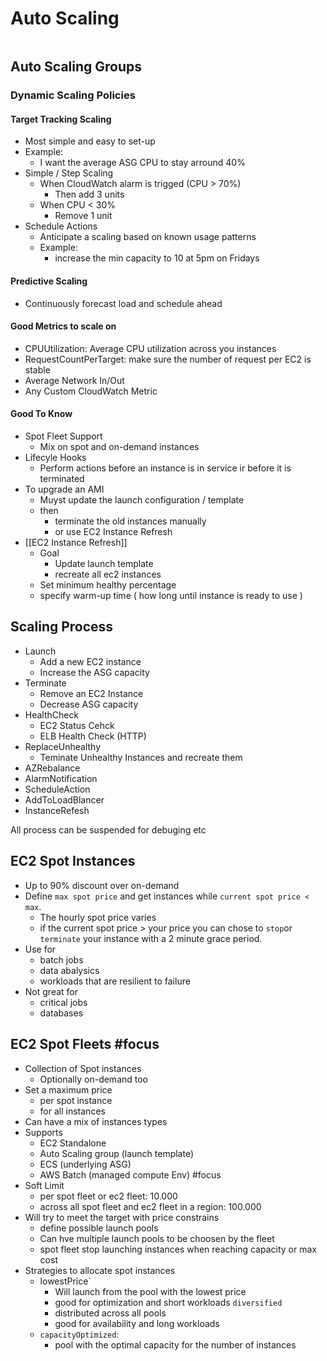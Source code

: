 # Auto Scaling 
```toc
```
## Auto Scaling Groups
### Dynamic Scaling Policies
#### Target Tracking Scaling
* Most simple and easy to set-up
* Example:
	* I want the average ASG CPU to stay arround 40%
* Simple / Step Scaling
	* When CloudWatch alarm is trigged (CPU > 70%)
		* Then add 3 units
	* When CPU < 30%
		* Remove 1 unit
* Schedule Actions
	* Anticipate a scaling based on known usage patterns
	* Example: 
		* increase the min capacity to 10 at 5pm on Fridays
#### Predictive Scaling
* Continuously forecast load and schedule ahead
#### Good Metrics to scale on
* CPUUtilization: Average CPU utilization across you instances
* RequestCountPerTarget: make sure the number of request per EC2 is stable
* Average Network In/Out
* Any Custom CloudWatch Metric
#### Good To Know
* Spot Fleet Support
	* Mix on spot and on-demand instances
* Lifecyle Hooks
	* Perform actions before an instance is in service ir before it is terminated
* To upgrade an AMI
	* Muyst update the launch configuration / template
	* then 
		* terminate the old instances manually
		* or use EC2 Instance Refresh
* [[EC2 Instance Refresh]]
	* Goal
		* Update launch template
		* recreate all ec2 instances
	* Set minimum healthy percentage
	* specify warm-up time ( how long until instance is ready to use )

## Scaling Process
* Launch
	* Add a new EC2 instance
	* Increase the ASG capacity
* Terminate
	* Remove an EC2 Instance
	* Decrease ASG capacity
* HealthCheck
	* EC2 Status Cehck
	* ELB Health Check (HTTP)
* ReplaceUnhealthy
	* Teminate Unhealthy Instances and recreate them
* AZRebalance
* AlarmNotification
* ScheduleAction
* AddToLoadBlancer
* InstanceRefesh

All process can be suspended for debuging etc

## EC2 Spot Instances
- Up to 90% discount over on-demand
- Define `max spot price` and get instances while `current spot price < max`.
	- The hourly spot price varies 
	- if the current spot price > your price you can chose to `stop`or `terminate` your instance with a 2 minute grace period.
- Use for 
	- batch jobs
	- data abalysics
	- workloads that are resilient to failure
- Not great for
	- critical jobs
	- databases

## EC2 Spot Fleets #focus 
- Collection of Spot instances 
	- Optionally on-demand too
- Set a maximum price
	- per spot instance
	- for all instances
- Can have a mix of instances types
- Supports
	- EC2 Standalone
	- Auto Scaling group (launch template)
	- ECS (underlying ASG)
	- AWS Batch (managed compute Env) #focus 
- Soft Limit
	- per spot fleet or ec2 fleet: 10.000
	- across all spot fleet and ec2 fleet in a region: 100.000
- Will try to meet the target with price constrains
	- define possible launch pools
	- Can hve multiple launch pools to be choosen by the fleet
	- spot fleet stop launching instances when reaching capacity or max cost
- Strategies to allocate spot instances
	- lowestPrice` 
		- Will launch from the pool with the lowest price
		- good for optimization and short workloads
	`diversified`
		- distributed across all pools
		- good for availability and long workloads
	- `capacityOptimized`:
		- pool with the optimal capacity for the number of instances